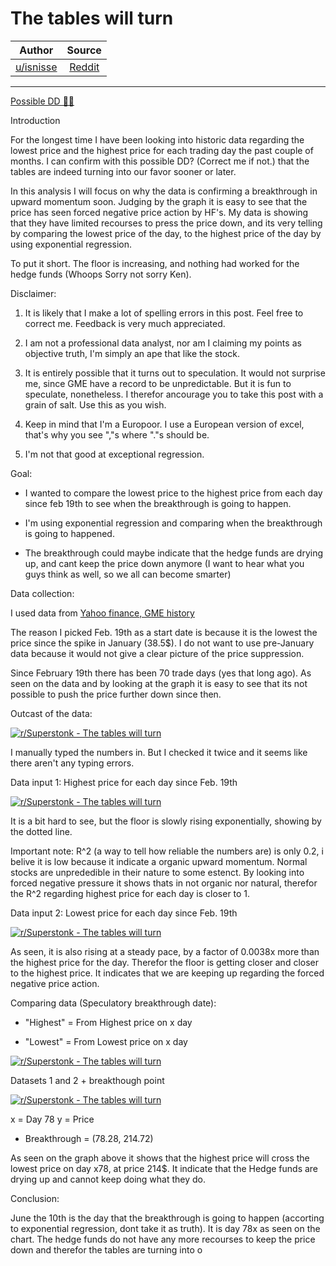 The tables will turn
====================

| Author       | Source       | 
| :-------------: |:-------------:|
|  [u/isnisse](https://www.reddit.com/user/isnisse/) | [Reddit](https://www.reddit.com/r/Superstonk/comments/np3cyg/the_tables_will_turn/) | 

---

[Possible DD 👨‍🔬](https://www.reddit.com/r/Superstonk/search?q=flair_name%3A%22Possible%20DD%20%F0%9F%91%A8%E2%80%8D%F0%9F%94%AC%22&restrict_sr=1)

Introduction

For the longest time I have been looking into historic data regarding the lowest price and the highest price for each trading day the past couple of months. I can confirm with this possible DD? (Correct me if not.) that the tables are indeed turning into our favor sooner or later.

In this analysis I will focus on why the data is confirming a breakthrough in upward momentum soon. Judging by the graph it is easy to see that the price has seen forced negative price action by HF's. My data is showing that they have limited recourses to press the price down, and its very telling by comparing the lowest price of the day, to the highest price of the day by using exponential regression.

To put it short. The floor is increasing, and nothing had worked for the hedge funds (Whoops Sorry not sorry Ken).

Disclaimer:

1.  It is likely that I make a lot of spelling errors in this post. Feel free to correct me. Feedback is very much appreciated.

2.  I am not a professional data analyst, nor am I claiming my points as objective truth, I'm simply an ape that like the stock.

3.  It is entirely possible that it turns out to speculation. It would not surprise me, since GME have a record to be unpredictable. But it is fun to speculate, nonetheless. I therefor ancourage you to take this post with a grain of salt. Use this as you wish.

4.  Keep in mind that I'm a Europoor. I use a European version of excel, that's why you see ","s where "."s should be.

5.  I'm not that good at exceptional regression.

Goal:

- I wanted to compare the lowest price to the highest price from each day since feb 19th to see when the breakthrough is going to happen.

- I'm using exponential regression and comparing when the breakthrough is going to happened.

- The breakthrough could maybe indicate that the hedge funds are drying up, and cant keep the price down anymore (I want to hear what you guys think as well, so we all can become smarter)

Data collection:

I used data from [Yahoo finance, GME history](https://finance.yahoo.com/quote/GME/history/)

The reason I picked Feb. 19th as a start date is because it is the lowest the price since the spike in January (38.5$). I do not want to use pre-January data because it would not give a clear picture of the price suppression.

Since February 19th there has been 70 trade days (yes that long ago). As seen on the data and by looking at the graph it is easy to see that its not possible to push the price further down since then.

Outcast of the data:

[![r/Superstonk - The tables will turn](https://preview.redd.it/44oo4fqzgg271.png?width=740&format=png&auto=webp&s=4c193dd9b6df07d9b66bae8d11ba8d0bcc3d6821)](https://preview.redd.it/44oo4fqzgg271.png?width=740&format=png&auto=webp&s=4c193dd9b6df07d9b66bae8d11ba8d0bcc3d6821)

I manually typed the numbers in. But I checked it twice and it seems like there aren't any typing errors.

Data input 1: Highest price for each day since Feb. 19th

[![r/Superstonk - The tables will turn](https://preview.redd.it/ndacoud3hg271.png?width=2613&format=png&auto=webp&s=a7e5f212f9c22aec7cebff2ffee0e375eea45884)](https://preview.redd.it/ndacoud3hg271.png?width=2613&format=png&auto=webp&s=a7e5f212f9c22aec7cebff2ffee0e375eea45884)

It is a bit hard to see, but the floor is slowly rising exponentially, showing by the dotted line.

Important note: R^2 (a way to tell how reliable the numbers are) is only 0.2, i belive it is low because it indicate a organic upward momentum. Normal stocks are unprededible in their nature to some estenct. By looking into forced negative pressure it shows thats in not organic nor natural, therefor the R^2 regarding highest price for each day is closer to 1.

Data input 2: Lowest price for each day since Feb. 19th

[![r/Superstonk - The tables will turn](https://preview.redd.it/w5zsp7h5hg271.png?width=2612&format=png&auto=webp&s=03bd2738196f6fd390a83dcfe90dc6fc4a6bbc04)](https://preview.redd.it/w5zsp7h5hg271.png?width=2612&format=png&auto=webp&s=03bd2738196f6fd390a83dcfe90dc6fc4a6bbc04)

As seen, it is also rising at a steady pace, by a factor of 0.0038x more than the highest price for the day. Therefor the floor is getting closer and closer to the highest price. It indicates that we are keeping up regarding the forced negative price action.

Comparing data (Speculatory breakthrough date):

-   "Highest" = From Highest price on x day

-   "Lowest" = From Lowest price on x day

[![r/Superstonk - The tables will turn](https://preview.redd.it/kuvl26ldig271.png?width=896&format=png&auto=webp&s=ad8e2ed65b9995cb78faacb7a1a3114dfdf722cc)](https://preview.redd.it/kuvl26ldig271.png?width=896&format=png&auto=webp&s=ad8e2ed65b9995cb78faacb7a1a3114dfdf722cc)

Datasets 1 and 2 + breakthough point

[![r/Superstonk - The tables will turn](https://preview.redd.it/d29xspffhg271.png?width=543&format=png&auto=webp&s=4920baa7c6151b7b9ad3d4c5c0ddffecee54d535)](https://preview.redd.it/d29xspffhg271.png?width=543&format=png&auto=webp&s=4920baa7c6151b7b9ad3d4c5c0ddffecee54d535)

x = Day 78 y = Price

-   Breakthrough = (78.28, 214.72)

As seen on the graph above it shows that the highest price will cross the lowest price on day x78, at price 214$. It indicate that the Hedge funds are drying up and cannot keep doing what they do.

Conclusion:

June the 10th is the day that the breakthrough is going to happen (accorting to exponential regression, dont take it as truth). It is day 78x as seen on the chart. The hedge funds do not have any more recourses to keep the price down and therefor the tables are turning into o
